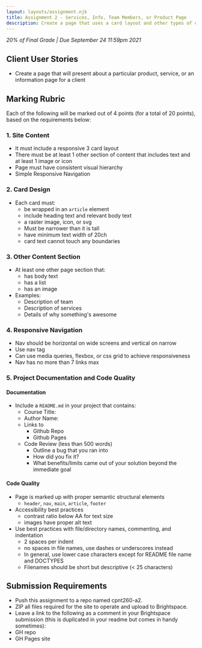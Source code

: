 ```yaml
---
layout: layouts/assignment.njk
title: Assignment 2 - Services, Info, Team Members, or Product Page
description: Create a page that uses a card layout and other types of content to inform users about a primary topic. Services and product focused pages are great topics for this assignment.
---
```

_20% of Final Grade | Due September 24 11:59pm 2021_

## Client User Stories
* Create a page that will present about a particular product, service, or an information page for a client

## Marking Rubric
Each of the following will be marked out of 4 points (for a total of 20 points), based on the requirements below:

 
### 1. Site Content
* It must include a responsive 3 card layout
* There must be at least 1 other section of content that includes text and at least 1 image or icon
* Page must have consistent visual hierarchy
* Simple Responsive Navigation 

### 2. Card Design
* Each card must:
  * be wrapped in an `article` element
  * include heading text and relevant body text
  * a raster image, icon, or svg
  * Must be narrower than it is tall
  * have minimum text width of 20ch
  * card text cannot touch any boundaries
  
### 3. Other Content Section
* At least one other page section that:
  * has body text
  * has a list
  * has an image
* Examples:
  * Description of team
  * Description of services
  * Details of why something's awesome
  
### 4. Responsive Navigation
* Nav should be horizontal on wide screens and vertical on narrow
* Use nav tag
* Can use media queries, flexbox, or css grid to achieve responsiveness
* Nav has no more than 7 links max
 
### 5. Project Documentation and Code Quality
#### Documentation
* Include a `README.md` in your project that contains:
  * Course Title:
  * Author Name:
  * Links to
    * Github Repo
    * Github Pages
  * Code Review (less than 500 words)
    * Outline a bug that you ran into
    * How did you fix it?
    * What benefits/limits came out of your solution beyond the immediate goal
    
#### Code Quality
* Page is marked up with proper semantic structural elements
  * `header`, `nav`, `main`, `article`, `footer` 
* Accessibility best practices
  * contrast ratio below AA for text size
  * images have proper alt text
* Use best practices with file/directory names, commenting, and indentation 
  * 2 spaces per indent
  * no spaces in file names, use dashes or underscores instead
  * In general, use lower case characters except for README file name and DOCTYPES
  * Filenames should be short but descriptive (< 25 characters) 
 
## Submission Requirements
* Push this assignment to a repo named cpnt260-a2.
* ZIP all files required for the site to operate and upload to Brightspace.
* Leave a link to the following as a comment in your Brightspace submission (this is duplicated in your readme but comes in handy sometimes):
* GH repo
* GH Pages site
